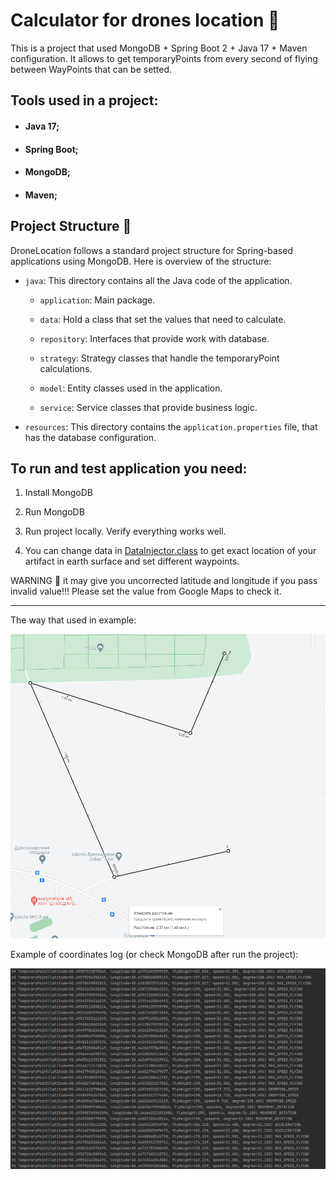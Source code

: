 # Calculator for drones location :rocket:

This is a project that used MongoDB + Spring Boot 2 + Java 17 + Maven configuration. It allows to get temporaryPoints from every second of flying between WayPoints that can be setted.

## Tools used in a project:

- #### Java 17;
- #### Spring Boot;
- #### MongoDB;
- #### Maven;

## Project Structure 📁

DroneLocation follows a standard project structure for Spring-based applications using MongoDB. Here is overview of the structure:

- `java`: This directory contains all the Java code of the application.

    - `application`:  Main package.

    - `data`: Hold a class that set the values that need to calculate.

    - `repository`: Interfaces that provide work with database.

    - `strategy`: Strategy classes that handle the temporaryPoint calculations.

    - `model`: Entity classes used in the application.

    - `service`: Service classes that provide business logic.

- `resources`: This directory contains the `application.properties` file, that has the database configuration.

## To run and test application you need:

1. Install MongoDB

2. Run MongoDB

3. Run project locally. Verify everything works well.

4. You can change data in [DataInjector.class](src/main/java/application/data/TestData.java) to get exact location of your artifact in earth surface and set different waypoints.

WARNING 🔴 it may give you uncorrected latitude and longitude if you pass invalid value!!! Please set the value from Google Maps to check it.

---

The way that used in example:

![map with dots](src/resources/WayPoints.jpg "Google Maps")

Example of coordinates log (or check MongoDB after run the project):

![console log](src/resources/ConsoleLog.jpg "Log")
